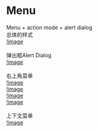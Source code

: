 # Menu
Menu + action mode + alert dialog</br>
总体的样式</br>
[!image](https://github.com/xx12138/Menu/tree/master/images/1.png)</br>
</br>
弹出框Alert Dialog</br>
[!image](https://github.com/xx12138/Menu/tree/master/images/2.png)</br>
</br>
右上角菜单</br>
[!image](https://github.com/xx12138/Menu/tree/master/images/3.png)</br>
[!image](https://github.com/xx12138/Menu/tree/master/images/4.png)</br>
[!image](https://github.com/xx12138/Menu/tree/master/images/5.png)</br>
[!image](https://github.com/xx12138/Menu/tree/master/images/6.png)</br>
</br>
上下文菜单</br>
[!image](https://github.com/xx12138/Menu/tree/master/images/7.png)</br>
